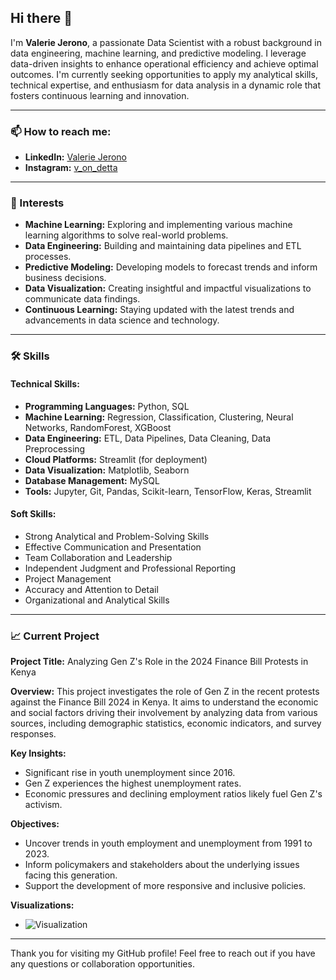 ## Hi there 👋

I'm **Valerie Jerono**, a passionate Data Scientist with a robust background in data engineering, machine learning, and predictive modeling. I leverage data-driven insights to enhance operational efficiency and achieve optimal outcomes. I'm currently seeking opportunities to apply my analytical skills, technical expertise, and enthusiasm for data analysis in a dynamic role that fosters continuous learning and innovation.

---

### 📫 How to reach me:
- **LinkedIn:** [Valerie Jerono](https://www.linkedin.com/in/valerie-jerono)
- **Instagram:** [v_on_detta](https://www.instagram.com/v_on_detta/)

---

### 🌟 Interests
- **Machine Learning:** Exploring and implementing various machine learning algorithms to solve real-world problems.
- **Data Engineering:** Building and maintaining data pipelines and ETL processes.
- **Predictive Modeling:** Developing models to forecast trends and inform business decisions.
- **Data Visualization:** Creating insightful and impactful visualizations to communicate data findings.
- **Continuous Learning:** Staying updated with the latest trends and advancements in data science and technology.

---

### 🛠 Skills

#### **Technical Skills:**
- **Programming Languages:** Python, SQL
- **Machine Learning:** Regression, Classification, Clustering, Neural Networks, RandomForest, XGBoost
- **Data Engineering:** ETL, Data Pipelines, Data Cleaning, Data Preprocessing
- **Cloud Platforms:** Streamlit (for deployment)
- **Data Visualization:** Matplotlib, Seaborn
- **Database Management:** MySQL
- **Tools:** Jupyter, Git, Pandas, Scikit-learn, TensorFlow, Keras, Streamlit

#### **Soft Skills:**
- Strong Analytical and Problem-Solving Skills
- Effective Communication and Presentation
- Team Collaboration and Leadership
- Independent Judgment and Professional Reporting
- Project Management
- Accuracy and Attention to Detail
- Organizational and Analytical Skills

---

### 📈 Current Project

**Project Title:** Analyzing Gen Z's Role in the 2024 Finance Bill Protests in Kenya

**Overview:** This project investigates the role of Gen Z in the recent protests against the Finance Bill 2024 in Kenya. It aims to understand the economic and social factors driving their involvement by analyzing data from various sources, including demographic statistics, economic indicators, and survey responses.

**Key Insights:**
- Significant rise in youth unemployment since 2016.
- Gen Z experiences the highest unemployment rates.
- Economic pressures and declining employment ratios likely fuel Gen Z's activism.

**Objectives:**
- Uncover trends in youth employment and unemployment from 1991 to 2023.
- Inform policymakers and stakeholders about the underlying issues facing this generation.
- Support the development of more responsive and inclusive policies.

**Visualizations:**
- ![Visualization](images/empz.png) <!-- Ensure the path to the image is correct -->

---

Thank you for visiting my GitHub profile! Feel free to reach out if you have any questions or collaboration opportunities.


